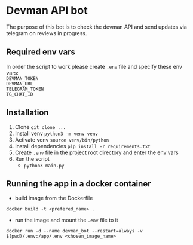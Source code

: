 # Devman API bot
The purpose of this bot is to check the devman API and send updates via telegram on reviews in progress.

## Required env vars
In order the script to work please create `.env` file and specify these env vars:  
`DEVMAN_TOKEN`  
`DEVMAN_URL`  
`TELEGRAM_TOKEN`  
`TG_CHAT_ID`

## Installation
1. Clone `git clone ...`
2. Install venv `python3 -m venv venv`
3. Activate venv `source venv/bin/python`
4. Install dependencies `pip install -r requirements.txt`
5. Create `.env` file in the project root directory and enter the env vars
6. Run the script 
   * `python3 main.py`

## Running the app in a docker container
* build image from the Dockerfile
```shell
docker build -t <prefered_name> .
```
* run the image and mount the `.env` file to it
```shell
docker run -d --name devman_bot --restart=always -v $(pwd)/.env:/app/.env <chosen_image_name>
```